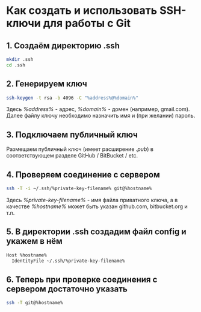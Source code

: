 # Как создать и использовать SSH-ключи для работы с Git

## 1. Создаём директорию .ssh

``` bash
mkdir .ssh
cd .ssh
```

## 2. Генерируем ключ

``` bash
ssh-keygen -t rsa -b 4096 -C "%address%@%domain%"
```

Здесь _%address%_ - адрес, _%domain%_ - домен (например, gmail.com).  
Далее файлу ключу необходимо назначить имя и (при желании) пароль.

## 3. Подключаем публичный ключ

Размещаем публичный ключ (имеет расширение _.pub_) в соответствующем разделе GitHub / BitBucket / etc.

## 4. Проверяем соединение с сервером

``` bash
ssh -T -i ~/.ssh/%private-key-filename% git@%hostname%
```

Здесь _%private-key-filename%_ - имя файла приватного ключа, а в качестве _%hostname%_ может быть указан github.com, bitbucket.org и т.п.

## 5. В директории .ssh создадим файл **config** и укажем в нём

``` bash
Host %hostname%
  IdentityFile ~/.ssh/%private-key-filename%
```

## 6. Теперь при проверке соединения с сервером достаточно указать

``` bash
ssh -T git@%hostname%
```
